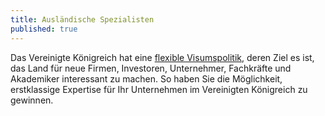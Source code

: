```yaml
---
title: Ausländische Spezialisten
published: true
---
```


Das Vereinigte Königreich hat eine [flexible Visumspolitik](https://invest.great.gov.uk/de/setup-guide/apply-for-visa/), deren Ziel es ist, das Land für neue Firmen, Investoren, Unternehmer, Fachkräfte und Akademiker interessant zu machen. So haben Sie die Möglichkeit, erstklassige Expertise für Ihr Unternehmen im Vereinigten Königreich zu gewinnen.

